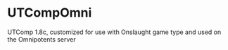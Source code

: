 # UTCompOmni
UTComp 1.8c, customized for use with Onslaught game type and used on the Omnipotents server
